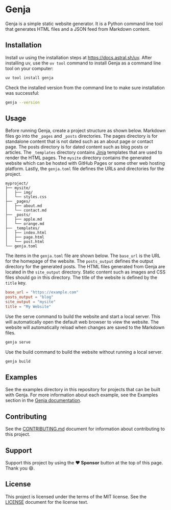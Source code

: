 # Genja

Genja is a simple static website generator. It is a Python command line tool that generates HTML files and a JSON feed from Markdown content.

Installation
------------

Install uv using the installation steps at https://docs.astral.sh/uv. After installing uv, use the `uv tool` command to install Genja as a command line tool on your computer:

```bash
uv tool install genja
```

Check the installed version from the command line to make sure installation was successful:

```bash
genja --version
```

## Usage

Before running Genja, create a project structure as shown below. Markdown files go into the `_pages` and `_posts` directories. The pages directory is for standalone content that is not dated such as an about page or contact page. The posts directory is for dated content such as blog posts or articles. The `_templates` directory contains [Jinja](https://jinja.palletsprojects.com/) templates that are used to render the HTML pages. The `mysite` directory contains the generated website which can be hosted with GitHub Pages or some other web hosting platform. Lastly, the `genja.toml` file defines the URLs and directories for the project.

```text
myproject/
├── mysite/
│   ├── img/
│   └── styles.css
├── _pages/
│   ├── about.md
│   └── contact.md
├── _posts/
│   ├── apple.md
│   └── orange.md
├── _templates/
│   ├── index.html
│   ├── page.html
│   └── post.html
└── genja.toml
```

The items in the `genja.toml` file are shown below. The ``base_url`` is the URL for the homepage of the website. The ``posts_output`` defines the output directory for the generated posts. The HTML files generated from Genja are located in the ``site_output`` directory. Static content such as images and CSS files should go in this directory. The title of the website is defined by the ``title`` key.

```toml
base_url = "https://example.com"
posts_output = "blog"
site_output = "mysite"
title = "My Website"
```

Use the serve command to build the website and start a local server. This will automatically open the default web browser to view the website. The website will automatically reload when changes are saved to the Markdown files.

```bash
genja serve
```

Use the build command to build the website without running a local server.

```bash
genja build
```

## Examples

See the examples directory in this repository for projects that can be built with Genja. For more information about each example, see the Examples section in the [Genja documentation](https://genja.readthedocs.io).

## Contributing

See the [CONTRIBUTING.md](CONTRIBUTING.md) document for information about contributing to this project.

## Support

Support this project by using the **:heart: Sponsor** button at the top of this page. Thank you :smile:.

## License

This project is licensed under the terms of the MIT license. See the [LICENSE](LICENSE.md) document for the license text.
